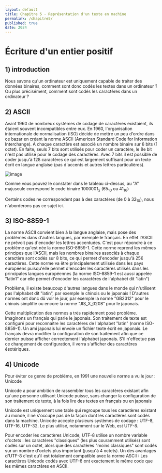 ```yaml
---
layout: default
title: Chapitre 5 - Représentation d'un texte en machine
permalink: /chapitre5/
published: true
date: 2024
---
```


# Écriture d'un entier positif
## 1) introduction

Nous savons qu'un ordinateur est uniquement capable de traiter des données binaires, comment sont donc codés les textes dans un ordinateur ? Ou plus précisément, comment sont codés les caractères dans un ordinateur ?

## 2) ASCII

Avant 1960 de nombreux systèmes de codage de caractères existaient, ils étaient souvent incompatibles entre eux. En 1960, l'organisation internationale de normalisation (ISO) décide de mettre un peu d'ordre dans ce bazar en créant la norme ASCII (American Standard Code for Information Interchange). À chaque caractère est associé un nombre binaire sur 8 bits (1 octet). En faite, seuls 7 bits sont utilisés pour coder un caractère, le 8e bit n'est pas utilisé pour le codage des caractères. Avec 7 bits il est possible de coder jusqu'à 128 caractères ce qui est largement suffisant pour un texte écrit en langue anglaise (pas d'accents et autres lettres particulières).

![image](https://github.com/user-attachments/assets/a7d2a228-72f1-4df6-90b3-ab620296e656)

Comme vous pouvez le constater dans le tableau ci-dessus, au "A" majuscule correspond le code binaire 1000001<sub>2</sub> (65<sub>10</sub> ou 41<sub>16</sub>)

Certains codes ne correspondent pas à des caractères (de 0 à 32<sub>10</sub>), nous n'aborderons pas ce sujet ici.

## 3) ISO-8859-1

La norme ASCII convient bien à la langue anglaise, mais pose des problèmes dans d'autres langues, par exemple le français. En effet l'ASCII ne prévoit pas d'encoder les lettres accentuées. C'est pour répondre à ce problème qu'est née la norme ISO-8859-1. Cette norme reprend les mêmes principes que l'ASCII, mais les nombres binaires associés à chaque caractère sont codés sur 8 bits, ce qui permet d'encoder jusqu'à 256 caractères. Cette norme va être principalement utilisée dans les pays européens puisqu'elle permet d'encoder les caractères utilisés dans les principales langues européennes (la norme ISO-8859-1 est aussi appelée "latin1" car elle permet d'encoder les caractères de l'alphabet dit "latin")

Problème, il existe beaucoup d'autres langues dans le monde qui n'utilisent pas l'alphabet dit "latin", par exemple le chinois ou le japonais ! D'autres normes ont donc dû voir le jour, par exemple la norme "GB2312" pour le chinois simplifié ou encore la norme "JIS_X_0208" pour le japonais.

Cette multiplication des normes a très rapidement posé problème. Imaginons un français qui parle le japonais. Son traitement de texte est configuré pour reconnaitre les caractères de l'alphabet "latin" (norme ISO-8859-1). Un ami japonais lui envoie un fichier texte écrit en japonais. Le français devra modifier la configuration de son traitement afin que ce dernier puisse afficher correctement l'alphabet japonais. S'il n'effectue pas ce changement de configuration, il verra s'afficher des caractères ésotériques.

## 4) Unicode

Pour éviter ce genre de problème, en 1991 une nouvelle norme a vu le jour : Unicode

Unicode a pour ambition de rassembler tous les caractères existant afin qu'une personne utilisant Unicode puisse, sans changer la configuration de son traitement de texte, à la fois lire des textes en français ou en japonais

Unicode est uniquement une table qui regroupe tous les caractères existant au monde, il ne s'occupe pas de la façon dont les caractères sont codés dans la machine. Unicode accepte plusieurs systèmes de codage : UTF-8, UTF-16, UTF-32. Le plus utilisé, notamment sur le Web, est UTF-8.

Pour encoder les caractères Unicode, UTF-8 utilise un nombre variable d'octets : les caractères "classiques" (les plus couramment utilisés) sont codés sur un octet, alors que des caractères "moins classiques" sont codés sur un nombre d'octets plus important (jusqu'à 4 octets). Un des avantages d'UTF-8 c'est qu'il est totalement compatible avec la norme ASCII : Les caractères Unicode codés avec UTF-8 ont exactement le même code que les mêmes caractères en ASCII.
